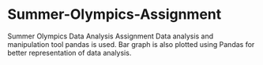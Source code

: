 # Summer-Olympics-Assignment
Summer Olympics Data Analysis Assignment
Data analysis and manipulation tool pandas is used.
Bar graph is also plotted using Pandas for better representation of data analysis. 
